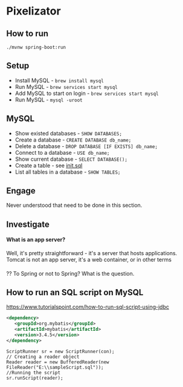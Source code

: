 # Pixelizator

## How to run

```shell
./mvnw spring-boot:run
```

## Setup

* Install MySQL - `brew install mysql`
* Run MySQL - `brew services start mysql`
* Add MySQL to start on login - `brew services start mysql`
* Run MySQL - `mysql -uroot`

## MySQL

* Show existed databases - `SHOW DATABASES;`
* Create a database - `CREATE DATABASE db_name;`
* Delete a database - `DROP DATABASE [IF EXISTS] db_name;`
* Connect to a database - `USE db_name;`
* Show current database - `SELECT DATABASE();`
* Create a table - see [init.sql](./src/main/resources/data/init.sql)
* List all tables in a database - `SHOW TABLES;`

## Engage

Never understood that need to be done in this section.

## Investigate

#### What is an app server?

Well, it's pretty straightforward - it's a server that hosts applications.
Tomcat is not an app server, it's a web container, or in other terms 

####  

?? To Spring or not to Spring? What is the question.

## How to run an SQL script on MySQL

https://www.tutorialspoint.com/how-to-run-sql-script-using-jdbc
```xml
<dependency>
   <groupId>org.mybatis</groupId>
   <artifactId>mybatis</artifactId>
   <version>3.4.5</version>
</dependency>
```

```
ScriptRunner sr = new ScriptRunner(con);
// Creating a reader object
Reader reader = new BufferedReader(new FileReader("E:\\sampleScript.sql"));
//Running the script
sr.runScript(reader);
```